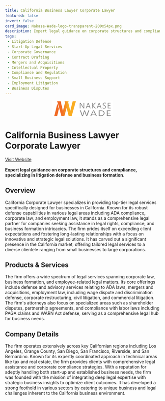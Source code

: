 ```yaml
---
title: California Business Lawyer Corporate Lawyer
featured: false
invert: false
card_image: Nakase-Wade-logo-transparent-200x54px.png
description: Expert legal guidance on corporate structures and compliance, specializing in litigation defense and business formation.
tags: 
 - Litigation Defense
 - Start-Up Legal Services
 - Corporate Governance
 - Contract Drafting
 - Mergers and Acquisitions
 - Intellectual Property
 - Compliance and Regulation
 - Small Business Support
 - Employment Litigation
 - Business Disputes
---
```


<div align="center">
<a href="https://california-business-lawyer-corporate-lawyer.com/california-corporate-lawyer/">
<img src="Nakase-Wade-logo-transparent-200x54px.png" alt="Logo" style="min-width: 200px; max-width: 600px; height: auto;" >
</a>
</div>

# California Business Lawyer Corporate Lawyer
<a href="https://california-business-lawyer-corporate-lawyer.com/california-corporate-lawyer/">Visit Website</a>
<br>
<br>
**Expert legal guidance on corporate structures and compliance, specializing in litigation defense and business formation.**

## Overview
California Corporate Lawyer specializes in providing top-tier legal services specifically designed for businesses in California. Known for its robust defense capabilities in various legal areas including ADA compliance, corporate law, and employment law, it stands as a comprehensive legal partner for companies seeking assistance in legal rights, compliance, and business formation intricacies. The firm prides itself on exceeding client expectations and fostering long-lasting relationships with a focus on innovative and strategic legal solutions. It has carved out a significant presence in the California market, offering tailored legal services to a diverse clientele ranging from small businesses to large corporations.
## Products & Services 
The firm offers a wide spectrum of legal services spanning corporate law, business formation, and employee-related legal matters. Its core offerings include defense and advisory services relating to ADA laws, mergers and acquisitions, employment law, including wage dispute and discrimination defense, corporate restructuring, civil litigation, and commercial litigation. The firm's attorneys also focus on specialized areas such as shareholder disputes, partnership agreements, and compliance with labor laws including PAGA claims and WARN Act defense, serving as a comprehensive legal hub for business needs.
## Company Details 
The firm operates extensively across key Californian regions including Los Angeles, Orange County, San Diego, San Francisco, Riverside, and San Bernardino. Known for its expertly coordinated approach in technical areas like tax and real estate, the firm provides clients with comprehensive legal assistance and corporate compliance strategies. With a reputation for adeptly handling both start-up and established business needs, the firm was founded with the mission of integrating deep legal expertise with strategic business insights to optimize client outcomes. It has developed a strong foothold in various sectors by catering to unique business and legal challenges inherent to the California business environment.

